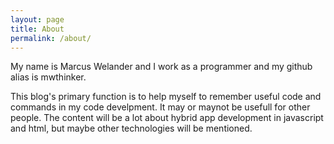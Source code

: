 ```yaml
---
layout: page
title: About
permalink: /about/
---
```


My name is Marcus Welander and I work as a programmer and my github alias is mwthinker.

This blog's primary function is to help myself to remember useful code and 
commands in my code develpment. It may or maynot be usefull for other people.
The content will be a lot about hybrid app development in javascript and html, but maybe other
technologies will be mentioned.
